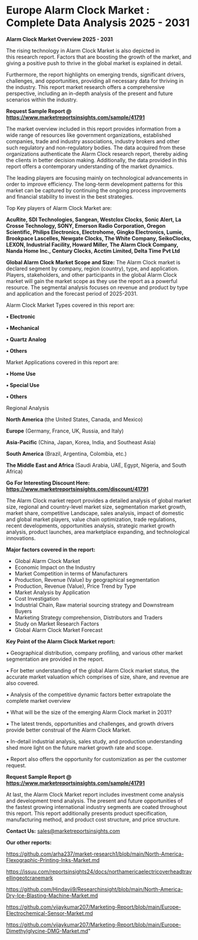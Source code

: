 # Europe Alarm Clock Market : Complete Data Analysis 2025 - 2031

<Strong> Alarm Clock Market Overview 2025 - 2031</strong>

The rising technology in Alarm Clock Market is also depicted in this research report. Factors that are boosting the growth of the market, and giving a positive push to thrive in the global market is explained in detail.

Furthermore, the report highlights on emerging trends, significant drivers, challenges, and opportunities, providing all necessary data for thriving in the industry. This report market research offers a comprehensive perspective, including an in-depth analysis of the present and future scenarios within the industry.

<strong>Request Sample Report @ <a href=https://www.marketreportsinsights.com/sample/41791>https://www.marketreportsinsights.com/sample/41791</a></strong>

The market overview included in this report provides information from a wide range of resources like government organizations, established companies, trade and industry associations, industry brokers and other such regulatory and non-regulatory bodies. The data acquired from these organizations authenticate the Alarm Clock research report, thereby aiding the clients in better decision making. Additionally, the data provided in this report offers a contemporary understanding of the market dynamics.

The leading players are focusing mainly on technological advancements in order to improve efficiency. The long-term development patterns for this market can be captured by continuing the ongoing process improvements and financial stability to invest in the best strategies.

Top Key players of Alarm Clock Market are:

<strong>AcuRite, SDI Technologies, Sangean, Westclox Clocks, Sonic Alert, La Crosse Technology, SONY, Emerson Radio Corporation, Oregon Scientific, Philips Electronics, Electrohome, Gingko Electronics, Lumie, Brookpace Lascelles, Newgate Clocks, The White Company, SeikoClocks, LEXON, Industrial Facility, Howard Miller, The Alarm Clock Company, Nanda Home Inc., Century Clocks, Acctim Limited, Delta Time Pvt Ltd</strong>

<strong><b>Global Alarm Clock Market Scope and Size:</b></strong>
The Alarm Clock market is declared segment by company, region (country), type, and application. Players, stakeholders, and other participants in the global Alarm Clock market will gain the market scope as they use the report as a powerful resource. The segmental analysis focuses on revenue and product by type and application and the forecast period of 2025-2031.

Alarm Clock Market Types covered in this report are:

<strong>•  Electronic

•  Mechanical

•  Quartz Analog

•  Others</strong>

Market Applications covered in this report are:

<strong>•  Home Use

•  Special Use

•  Others</strong> 

Regional Analysis

<strong>North America</strong> (the United States, Canada, and Mexico)

<strong>Europe</strong> (Germany, France, UK, Russia, and Italy)

<strong>Asia-Pacific</strong> (China, Japan, Korea, India, and Southeast Asia)

<strong>South America</strong> (Brazil, Argentina, Colombia, etc.)

<strong>The Middle East and Africa</strong> (Saudi Arabia, UAE, Egypt, Nigeria, and South Africa)

<strong>Go For Interesting Discount Here: <a href=https://www.marketreportsinsights.com/discount/41791>https://www.marketreportsinsights.com/discount/41791</a></strong>

The Alarm Clock market report provides a detailed analysis of global market size, regional and country-level market size, segmentation market growth, market share, competitive Landscape, sales analysis, impact of domestic and global market players, value chain optimization, trade regulations, recent developments, opportunities analysis, strategic market growth analysis, product launches, area marketplace expanding, and technological innovations.

<strong><b>Major factors covered in the report:</b></strong>
<ul>
  <li>Global Alarm Clock Market </li>
  <li>Economic Impact on the Industry</li>
  <li>Market Competition in terms of Manufacturers</li>
  <li>Production, Revenue (Value) by geographical segmentation</li>
  <li>Production, Revenue (Value), Price Trend by Type</li>
  <li>Market Analysis by Application</li>
  <li>Cost Investigation</li>
  <li>Industrial Chain, Raw material sourcing strategy and Downstream Buyers</li>
  <li>Marketing Strategy comprehension, Distributors and Traders</li>
  <li>Study on Market Research Factors</li>
  <li>Global Alarm Clock Market Forecast</li>
</ul>

<strong><b>Key Point of the Alarm Clock Market report:</b></strong>

• Geographical distribution, company profiling, and various other market segmentation are provided in the report.

• For better understanding of the global Alarm Clock market status, the accurate market valuation which comprises of size, share, and revenue are also covered.

• Analysis of the competitive dynamic factors better extrapolate the complete market overview

• What will be the size of the emerging Alarm Clock market in 2031?

• The latest trends, opportunities and challenges, and growth drivers provide better construal of the Alarm Clock Market.

• In-detail industrial analysis, sales study, and production understanding shed more light on the future market growth rate and scope.

• Report also offers the opportunity for customization as per the customer request.

<strong>Request Sample Report @ <a href=https://www.marketreportsinsights.com/sample/41791>https://www.marketreportsinsights.com/sample/41791</a></strong>

At last, the Alarm Clock Market report includes investment come analysis and development trend analysis. The present and future opportunities of the fastest growing international industry segments are coated throughout this report. This report additionally presents product specification, manufacturing method, and product cost structure, and price structure.

<strong>Contact Us:</strong>
sales@marketreportsinsights.com

<strong>Our other reports:</strong>

<a href=https://github.com/arha237/market-research1/blob/main/North-America-Flexographic-Printing-Inks-Market.md>https://github.com/arha237/market-research1/blob/main/North-America-Flexographic-Printing-Inks-Market.md</a>

<a href=https://issuu.com/reportsinsights24/docs/northamericaelectricoverheadtravellingeotcranemark>https://issuu.com/reportsinsights24/docs/northamericaelectricoverheadtravellingeotcranemark</a>

<a href=https://github.com/Hindavii9/Researchinsight/blob/main/North-America-Dry-Ice-Blasting-Machine-Market.md>https://github.com/Hindavii9/Researchinsight/blob/main/North-America-Dry-Ice-Blasting-Machine-Market.md</a>

<a href=https://github.com/vijaykumar207/Marketing-Report/blob/main/Europe-Electrochemical-Sensor-Market.md>https://github.com/vijaykumar207/Marketing-Report/blob/main/Europe-Electrochemical-Sensor-Market.md</a>

<a href=https://github.com/vijaykumar207/Marketing-Report/blob/main/Europe-Dimethylglycine-DMG-Market.md>https://github.com/vijaykumar207/Marketing-Report/blob/main/Europe-Dimethylglycine-DMG-Market.md</a>"
